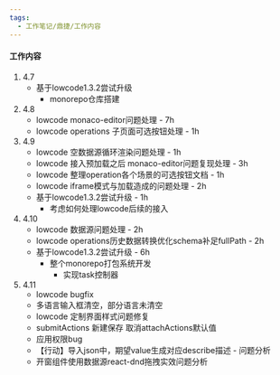 ```yaml
---
tags:
  - 工作笔记/鼎捷/工作内容
---
```

#### 工作内容
1. 4.7
	- 基于lowcode1.3.2尝试升级
		- monorepo仓库搭建
2. 4.8
	- lowcode monaco-editor问题处理 - 7h
	- lowcode operations 子页面可选按钮处理 - 1h
3. 4.9
	- lowcode 空数据源循环渲染问题处理 - 1h
	- lowcode 接入预加载之后 monaco-editor问题复现处理 - 3h
	- lowcode 整理operation各个场景的可选按钮文档 - 1h
	- lowcode iframe模式与加载造成的问题处理 - 2h
	- 基于lowcode1.3.2尝试升级 - 1h
		- 考虑如何处理lowcode后续的接入
4. 4.10
	- lowcode 数据源问题处理 - 2h
	- lowcode operations历史数据转换优化schema补足fullPath - 2h
	- 基于lowcode1.3.2尝试升级 - 6h
		- 整个monorepo打包系统开发
			- 实现task控制器
5. 4.11
	- lowcode bugfix
	- 多语言输入框清空，部分语言未清空
	- lowcode 定制界面样式问题修复
	- submitActions 新建保存 取消attachActions默认值
	- 应用权限bug
	- 【行动】导入json中，期望value生成对应describe描述 - 问题分析
	- 开窗组件使用数据源react-dnd拖拽实效问题分析